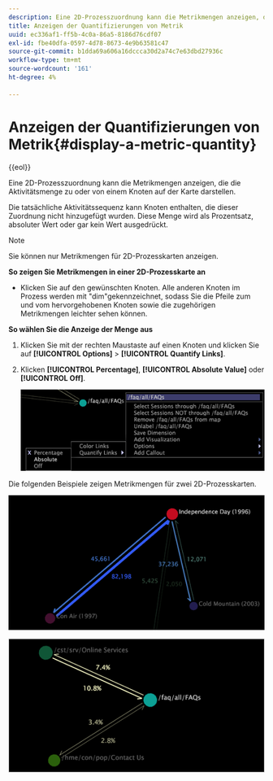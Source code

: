 ```yaml
---
description: Eine 2D-Prozesszuordnung kann die Metrikmengen anzeigen, die die Aktivitätsmenge zu oder von einem Knoten auf der Karte darstellen.
title: Anzeigen der Quantifizierungen von Metrik
uuid: ec336af1-ff5b-4c0a-86a5-8186d76cdf07
exl-id: fbe40dfa-0597-4d78-8673-4e9b63581c47
source-git-commit: b1dda69a606a16dccca30d2a74c7e63dbd27936c
workflow-type: tm+mt
source-wordcount: '161'
ht-degree: 4%

---
```


# Anzeigen der Quantifizierungen von Metrik{#display-a-metric-quantity}

{{eol}}

Eine 2D-Prozesszuordnung kann die Metrikmengen anzeigen, die die Aktivitätsmenge zu oder von einem Knoten auf der Karte darstellen.

Die tatsächliche Aktivitätssequenz kann Knoten enthalten, die dieser Zuordnung nicht hinzugefügt wurden. Diese Menge wird als Prozentsatz, absoluter Wert oder gar kein Wert ausgedrückt.

>[!NOTE]
>
>Sie können nur Metrikmengen für 2D-Prozesskarten anzeigen.

**So zeigen Sie Metrikmengen in einer 2D-Prozesskarte an**

* Klicken Sie auf den gewünschten Knoten. Alle anderen Knoten im Prozess werden mit &quot;dim&quot;gekennzeichnet, sodass Sie die Pfeile zum und vom hervorgehobenen Knoten sowie die zugehörigen Metrikmengen leichter sehen können.

**So wählen Sie die Anzeige der Menge aus**

1. Klicken Sie mit der rechten Maustaste auf einen Knoten und klicken Sie auf **[!UICONTROL Options]** > **[!UICONTROL Quantify Links]**.
1. Klicken **[!UICONTROL Percentage]**, **[!UICONTROL Absolute Value]** oder **[!UICONTROL Off]**.

   ![](assets/mnu_2DProcessMap_quantifyLinks.png)

Die folgenden Beispiele zeigen Metrikmengen für zwei 2D-Prozesskarten.

![](assets/vis_2DProcessMap_DisplayMetricQuantities_Movies.png)

![](assets/client-met.png)
